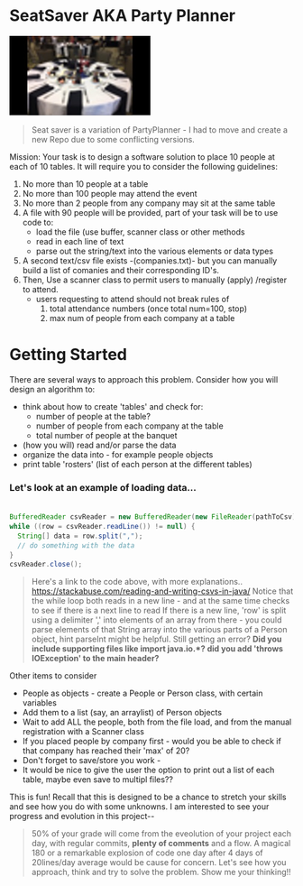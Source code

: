 # SeatSaver AKA Party Planner
![Party Graphic](party2.jpg "Party Planning" )


> Seat saver is a variation of PartyPlanner - I had to move and create a new Repo due to some conflicting versions.

Mission:
  Your task is to design a software solution to place 10 people at each of 10 tables.
  It will require you to consider the following guidelines:
  
  1. No more than 10 people at a table
  2. No more than 100 people may attend the event
  3. No more than 2 people from any company may sit at the same table
  4. A file with 90 people will be provided, part of your task will be to use code to:
     * load the file (use buffer, scanner class or other methods
     * read in each line of text
     * parse out the string/text into the various elements or data types
  5. A second text/csv file exists -(companies.txt)- but you can manually build a list of comanies and their corresponding ID's.
  6. Then, Use a scanner class to permit users to manually (apply) /register to attend.
      * users requesting to attend should not break rules of 
        1. total attendance numbers (once total num=100, stop)
        2. max num of people from each company at a table
  

  # Getting Started
  
  There are several ways to approach this problem.  Consider how you will design an algorithm to:
  * think about how to create 'tables' and check for:
    * number of people at the table?
    * number of people from each company at the table
    * total number of people at the banquet
  * (how you will) read and/or parse the data
  * organize the data into - for example people objects
  * print table 'rosters' (list of each person at the different tables)
  
  ### Let's look at an example of loading data...
  
  ```java 
  
  BufferedReader csvReader = new BufferedReader(new FileReader(pathToCsv));
while ((row = csvReader.readLine()) != null) {
    String[] data = row.split(",");
    // do something with the data
}
csvReader.close();
```  
> Here's a link to the code above, with more explanations..   
>  https://stackabuse.com/reading-and-writing-csvs-in-java/ 
>  Notice that the while loop both reads in a new line - and at the same time checks to see if there is a next line to read
>  If there is a new line, 'row' is split using a delimiter ',' into elements of an array
>  from there - you could parse elements of that String array into the various parts of a Person object, hint parseInt might be helpful.
>  Still getting an error? **Did you include supporting files like import java.io.*?  did you add 'throws IOException' to the main header?**

Other items to consider

* People as objects - create a People or Person class, with certain variables
* Add them to a list (say, an arraylist) of Person objects
* Wait to add ALL the people, both from the file load, and from the manual registration with a Scanner class
* If you placed people by company first - would you be able to check if that company has reached their 'max' of 20?
* Don't forget to save/store you work - 
* It would be nice to give the user the option to print out a list of each table, maybe even save to multipl files??

This is fun!
Recall that this is designed to be a chance to stretch your skills and see how you do with some unknowns.
I am interested to see your progress and evolution in this project--

> 50% of your grade will come from the eveolution of your project each day, with regular commits, **plenty of comments** and a flow.
> A magical 180 or a remarkable explosion of code one day after 4 days of 20lines/day average would be cause for concern.
> Let's see how you approach, think and try to solve the problem.
> Show me your thinking!!
       
